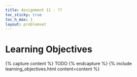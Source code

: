 ```yaml
---
title: Assignment 11 - ??
toc_sticky: true 
toc_h_max: 1
layout: problemset
---
```


# Learning Objectives

{% capture content %}
TODO
{% endcapture %}
{% include learning_objectives.html content=content %}
